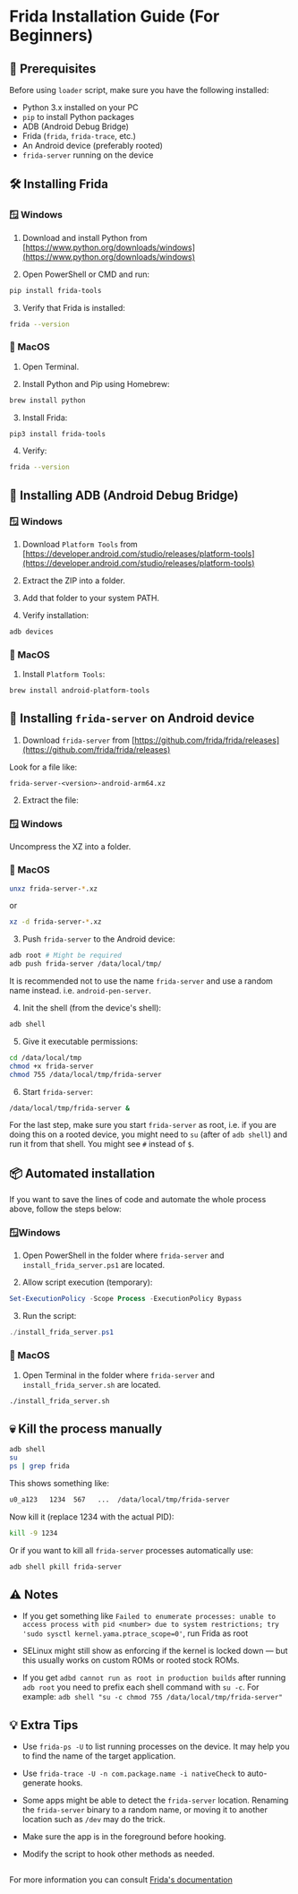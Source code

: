 # Frida Installation Guide (For Beginners)

## 🧰 Prerequisites

Before using `loader` script, make sure you have the following installed:

- Python 3.x installed on your PC
- `pip` to install Python packages
- ADB (Android Debug Bridge)
- Frida (`frida`, `frida-trace`, etc.)
- An Android device (preferably rooted)
- `frida-server` running on the device

## 🛠️ Installing Frida

### 🪟 Windows

1. Download and install Python from [https://www.python.org/downloads/windows](https://www.python.org/downloads/windows)

2. Open PowerShell or CMD and run:

```bash
pip install frida-tools
```

3. Verify that Frida is installed:

```bash
frida --version
```

### 🍎 MacOS
1. Open Terminal.

2. Install Python and Pip using Homebrew:

```bash
brew install python
```

3. Install Frida:

```bash
pip3 install frida-tools
```

4. Verify:

```bash
frida --version
```

## 🔧 Installing ADB (Android Debug Bridge)

### 🪟 Windows

1. Download `Platform Tools` from [https://developer.android.com/studio/releases/platform-tools](https://developer.android.com/studio/releases/platform-tools)

2. Extract the ZIP into a folder.

3. Add that folder to your system PATH.

4. Verify installation:

```bash
adb devices
```

### 🍎 MacOS

1. Install `Platform Tools`:

```bash
brew install android-platform-tools
```

## 📲 Installing `frida-server` on Android device

1. Download `frida-server` from [https://github.com/frida/frida/releases](https://github.com/frida/frida/releases)

Look for a file like:

```pgsql
frida-server-<version>-android-arm64.xz
```

2. Extract the file:

### 🪟 Windows

Uncompress the XZ into a folder.

### 🍎 MacOS

```bash
unxz frida-server-*.xz
```

or

```bash
xz -d frida-server-*.xz
```

3. Push `frida-server` to the Android device:

```bash
adb root # Might be required
adb push frida-server /data/local/tmp/
```

It is recommended not to use the name `frida-server` and use a random name instead. i.e. `android-pen-server`.

4. Init the shell (from the device's shell):

```bash
adb shell
```

5. Give it executable permissions:

```bash
cd /data/local/tmp
chmod +x frida-server
chmod 755 /data/local/tmp/frida-server
```

6. Start `frida-server`:

```bash
/data/local/tmp/frida-server &
```

For the last step, make sure you start `frida-server` as root, i.e. if you are doing this on a rooted device, you might need to `su` (after of `adb shell`) and run it from that shell. You might see `#` instead of `$`.

## 📦 Automated installation

If you want to save the lines of code and automate the whole process above, follow the steps below:

### 🪟Windows

1. Open PowerShell in the folder where `frida-server` and `install_frida_server.ps1` are located.

2. Allow script execution (temporary):

```powershell
Set-ExecutionPolicy -Scope Process -ExecutionPolicy Bypass
```

3. Run the script:

```powershell
./install_frida_server.ps1
```

### 🍎 MacOS

1. Open Terminal in the folder where `frida-server` and `install_frida_server.sh` are located.

```bash
./install_frida_server.sh
```

## 💀 Kill the process manually

```bash
adb shell
su
ps | grep frida
```

This shows something like:

```bash
u0_a123   1234  567   ...  /data/local/tmp/frida-server
```

Now kill it (replace 1234 with the actual PID):

```bash
kill -9 1234
```

Or if you want to kill all `frida-server` processes automatically use:

```bash
adb shell pkill frida-server
```

## ⚠️ Notes

- If you get something like `Failed to enumerate processes: unable to access process with pid <number> due to system restrictions; try 'sudo sysctl kernel.yama.ptrace_scope=0'`, run Frida as root

- SELinux might still show as enforcing if the kernel is locked down — but this usually works on custom ROMs or rooted stock ROMs.

- If you get `adbd cannot run as root in production builds` after running `adb root`
you need to prefix each shell command with `su -c`. For example: `adb shell "su -c chmod 755 /data/local/tmp/frida-server"`

## 💡 Extra Tips

- Use `frida-ps -U` to list running processes on the device. It may help you to find the name of the target application.

- Use `frida-trace -U -n com.package.name -i nativeCheck` to auto-generate hooks.

- Some apps might be able to detect the `frida-server` location. Renaming the `frida-server` binary to a random name, or moving it to another location such as `/dev` may do the trick.

- Make sure the app is in the foreground before hooking.

- Modify the script to hook other methods as needed.

##

For more information you can consult [Frida's documentation](https://frida.re/docs/android/)
